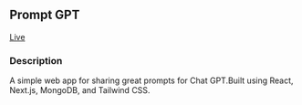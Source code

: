 ## Prompt GPT
[Live](https://prompt-gpt-cq4.vercel.app/)

### Description
A simple web app for sharing great prompts for Chat GPT.Built using React, Next.js, MongoDB, and Tailwind CSS.
